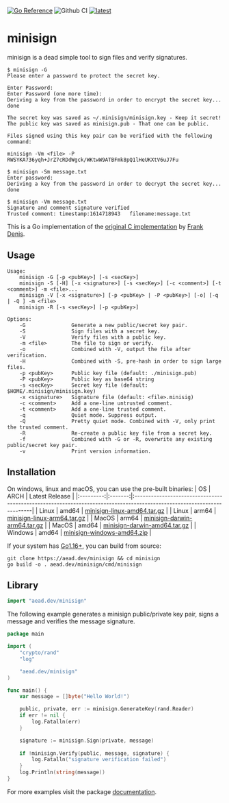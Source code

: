 [![Go Reference](https://pkg.go.dev/badge/aead.dev/minisign.svg)](https://pkg.go.dev/aead.dev/minisign)
![Github CI](https://github.com/aead/minisign/actions/workflows/go.yml/badge.svg?branch=main)
[![latest](https://badgen.net/github/tag/aead/minisign)](https://github.com/aead/minisign/releases/latest)

# minisign
minisign is a dead simple tool to sign files and verify signatures.

```
$ minisign -G                                                                                  
Please enter a password to protect the secret key.

Enter Password: 
Enter Password (one more time): 
Deriving a key from the password in order to encrypt the secret key... done

The secret key was saved as ~/.minisign/minisign.key - Keep it secret!
The public key was saved as minisign.pub - That one can be public.

Files signed using this key pair can be verified with the following command:

minisign -Vm <file> -P RWSYKA736yqh+JrZ7cRDdWgck/WKtwW9ATBFmk8pQ1lHeUKXtV6uJ7Fu
```
```
$ minisign -Sm message.txt
Enter password: 
Deriving a key from the password in order to decrypt the secret key... done
```
```
$ minisign -Vm message.txt
Signature and comment signature verified
Trusted comment: timestamp:1614718943	filename:message.txt
```

This is a Go implementation of the [original C implementation](https://github.com/jedisct1/minisign) by [Frank Denis](https://github.com/jedisct1).

## Usage

```
Usage:
    minisign -G [-p <pubKey>] [-s <secKey>]
    minisign -S [-H] [-x <signature>] [-s <secKey>] [-c <comment>] [-t <comment>] -m <file>...
    minisign -V [-x <signature>] [-p <pubKey> | -P <pubKey>] [-o] [-q | -Q ] -m <file>
    minisign -R [-s <secKey>] [-p <pubKey>]
 
Options:
    -G               Generate a new public/secret key pair.       
    -S               Sign files with a secret key.
    -V               Verify files with a public key.
    -m <file>        The file to sign or verify.
    -o               Combined with -V, output the file after verification.
    -H               Combined with -S, pre-hash in order to sign large files.
    -p <pubKey>      Public key file (default: ./minisign.pub)
    -P <pubKey>      Public key as base64 string
    -s <secKey>      Secret key file (default: $HOME/.minisign/minisign.key)
    -x <signature>   Signature file (default: <file>.minisig)
    -c <comment>     Add a one-line untrusted comment.
    -t <comment>     Add a one-line trusted comment.
    -q               Quiet mode. Suppress output.
    -Q               Pretty quiet mode. Combined with -V, only print the trusted comment.
    -R               Re-create a public key file from a secret key.
    -f               Combined with -G or -R, overwrite any existing public/secret key pair.
    -v               Print version information.
```

## Installation

On windows, linux and macOS, you can use the pre-built binaries:
| OS        | ARCH    | Latest Release                                                                                                         |
|:---------:|:-------:|:-----------------------------------------------------------------------------------------------------------------------|
| Linux     | amd64   | [minisign-linux-amd64.tar.gz](https://github.com/aead/minisign/releases/download/v0.1.2/minisign-linux-amd64.tar.gz)   |
| Linux     | arm64   | [minisign-linux-arm64.tar.gz](https://github.com/aead/minisign/releases/download/v0.1.2/minisign-linux-arm64.tar.gz)   |
| MacOS     | arm64   | [minisign-darwin-arm64.tar.gz](https://github.com/aead/minisign/releases/download/v0.1.2/minisign-darwin-arm64.tar.gz) |
| MacOS     | amd64   | [minisign-darwin-amd64.tar.gz](https://github.com/aead/minisign/releases/download/v0.1.2/minisign-darwin-amd64.tar.gz) |
| Windows   | amd64   | [minisign-windows-amd64.zip](https://github.com/aead/minisign/releases/download/v0.1.2/minisign-windows-amd64.zip)     |

If your system has [Go1.16+](https://golang.org/dl/), you can build from source:
```
git clone https://aead.dev/minisign && cd minisign
go build -o . aead.dev/minisign/cmd/minisign
```

## Library

```Go
import "aead.dev/minisign" 
```

The following example generates a minisign public/private key pair, signs a message and verifies the message signature.

```Go
package main

import (
	"crypto/rand"
	"log"

	"aead.dev/minisign"
)

func main() {
	var message = []byte("Hello World!")

	public, private, err := minisign.GenerateKey(rand.Reader)
	if err != nil {
		log.Fatalln(err)
	}

	signature := minisign.Sign(private, message)
	
	if !minisign.Verify(public, message, signature) {
		log.Fatalln("signature verification failed")
	}
	log.Println(string(message))
}
```
For more examples visit the package [documentation](https://pkg.go.dev/aead.dev/minisign).
